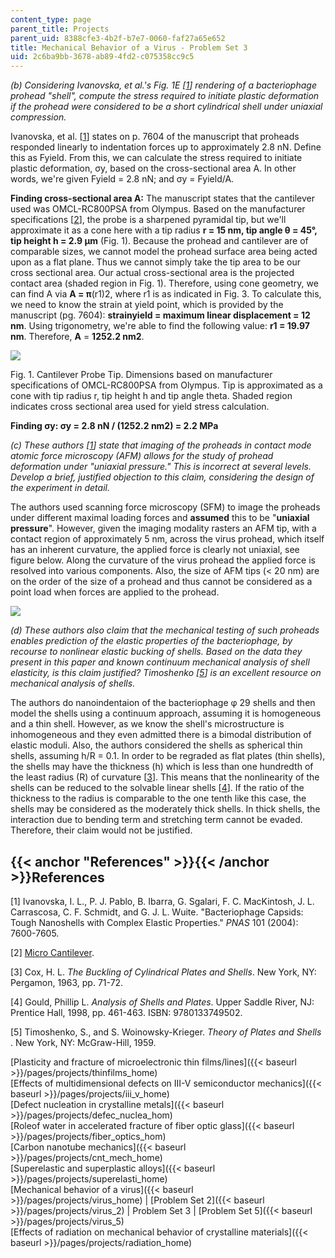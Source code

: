 ```yaml
---
content_type: page
parent_title: Projects
parent_uid: 8388cfe3-4b2f-b7e7-0060-faf27a65e652
title: Mechanical Behavior of a Virus - Problem Set 3
uid: 2c6ba9bb-3678-ab89-4fd2-c075358cc9c5
---
```


_(b) Considering Ivanovska, et al.'s Fig. 1E \[[1](#References)\] rendering of a bacteriophage prohead "shell", compute the stress required to initiate plastic deformation if the prohead were considered to be a short cylindrical shell under uniaxial compression._

Ivanovska, et al. \[[1](#References)\] states on p. 7604 of the manuscript that proheads responded linearly to indentation forces up to approximately 2.8 nN. Define this as Fyield. From this, we can calculate the stress required to initiate plastic deformation, σy, based on the cross-sectional area A. In other words, we're given Fyield = 2.8 nN; and σy = Fyield/A.

**Finding cross-sectional area A:** The manuscript states that the cantilever used was OMCL-RC800PSA from Olympus. Based on the manufacturer specifications \[[2](#References)\], the probe is a sharpened pyramidal tip, but we'll approximate it as a cone here with a tip radius **r = 15 nm, tip angle θ = 45°, tip height h = 2.9 μm** (Fig. 1). Because the prohead and cantilever are of comparable sizes, we cannot model the prohead surface area being acted upon as a flat plane. Thus we cannot simply take the tip area to be our cross sectional area. Our actual cross-sectional area is the projected contact area (shaded region in Fig. 1). Therefore, using cone geometry, we can find A via **A = π**(r1)2, where r1 is as indicated in Fig. 3. To calculate this, we need to know the strain at yield point, which is provided by the manuscript (pg. 7604): **strainyield = maximum linear displacement = 12 nm**. Using trigonometry, we're able to find the following value: **r1 = 19.97 nm**. Therefore, **A** = **1252.2 nm2**.

![](/courses/materials-science-and-engineering/3-22-mechanical-behavior-of-materials-spring-2008/projects/virus_3_1.jpg)

Fig. 1. Cantilever Probe Tip. Dimensions based on manufacturer specifications of OMCL-RC800PSA from Olympus. Tip is approximated as a cone with tip radius r, tip height h and tip angle theta. Shaded region indicates cross sectional area used for yield stress calculation.

**Finding σy: σy = 2.8 nN / (1252.2 nm2) = 2.2 MPa**

_(c) These authors \[[1](#References)\] state that imaging of the proheads in contact mode atomic force microscopy (AFM) allows for the study of prohead deformation under "uniaxial pressure." This is incorrect at several levels. Develop a brief, justified objection to this claim, considering the design of the experiment in detail._

The authors used scanning force microscopy (SFM) to image the proheads under different maximal loading forces and **assumed** this to be "**uniaxial pressure**". However, given the imaging modality rasters an AFM tip, with a contact region of approximately 5 nm, across the virus prohead, which itself has an inherent curvature, the applied force is clearly not uniaxial, see figure below. Along the curvature of the virus prohead the applied force is resolved into various components. Also, the size of AFM tips (< 20 nm) are on the order of the size of a prohead and thus cannot be considered as a point load when forces are applied to the prohead.

![](/courses/materials-science-and-engineering/3-22-mechanical-behavior-of-materials-spring-2008/projects/virus_3_2.jpg)

_(d) These authors also claim that the mechanical testing of such proheads enables prediction of the elastic properties of the bacteriophage, by recourse to nonlinear elastic bucking of shells. Based on the data they present in this paper and known continuum mechanical analysis of shell elasticity, is this claim justified? Timoshenko \[[5](#References)\] is an excellent resource on mechanical analysis of shells._

The authors do nanoindentaion of the bacteriophage φ 29 shells and then model the shells using a continuum approach, assuming it is homogeneous and a thin shell. However, as we know the shell's microstructure is inhomogeneous and they even admitted there is a bimodal distribution of elastic moduli. Also, the authors considered the shells as spherical thin shells, assuming h/R = 0.1. In order to be regraded as flat plates (thin shells), the shells may have the thickness (h) which is less than one hundredth of the least radius (R) of curvature \[[3](#References)\]. This means that the nonlinearity of the shells can be reduced to the solvable linear shells \[[4](#References)\]. If the ratio of the thickness to the radius is comparable to the one tenth like this case, the shells may be considered as the moderately thick shells. In thick shells, the interaction due to bending term and stretching term cannot be evaded. Therefore, their claim would not be justified.

{{< anchor "References" >}}{{< /anchor >}}References
----------------------------------------------------

\[1\] Ivanovska, I. L., P. J. Pablo, B. Ibarra, G. Sgalari, F. C. MacKintosh, J. L. Carrascosa, C. F. Schmidt, and G. J. L. Wuite. "Bacteriophage Capsids: Tough Nanoshells with Complex Elastic Properties." _PNAS_ 101 (2004): 7600-7605.

\[2\] [Micro Cantilever](http://probe.olympus-global.com/en/spec/).

\[3\] Cox, H. L. _The Buckling of Cylindrical Plates and Shells_. New York, NY: Pergamon, 1963, pp. 71-72.

\[4\] Gould, Phillip L. _Analysis of Shells and Plates_. Upper Saddle River, NJ: Prentice Hall, 1998, pp. 461-463. ISBN: 9780133749502.

\[5\] Timoshenko, S., and S. Woinowsky-Krieger. _Theory of Plates and Shells_ . New York, NY: McGraw-Hill, 1959.

[Plasticity and fracture of microelectronic thin films/lines]({{< baseurl >}}/pages/projects/thinfilms_home)  
[Effects of multidimensional defects on III-V semiconductor mechanics]({{< baseurl >}}/pages/projects/iii_v_home)  
[Defect nucleation in crystalline metals]({{< baseurl >}}/pages/projects/defec_nuclea_hom)  
[Roleof water in accelerated fracture of fiber optic glass]({{< baseurl >}}/pages/projects/fiber_optics_hom)  
[Carbon nanotube mechanics]({{< baseurl >}}/pages/projects/cnt_mech_home)  
[Superelastic and superplastic alloys]({{< baseurl >}}/pages/projects/superelasti_home)  
[Mechanical behavior of a virus]({{< baseurl >}}/pages/projects/virus_home) | [Problem Set 2]({{< baseurl >}}/pages/projects/virus_2) | Problem Set 3 | [Problem Set 5]({{< baseurl >}}/pages/projects/virus_5)  
[Effects of radiation on mechanical behavior of crystalline materials]({{< baseurl >}}/pages/projects/radiation_home)